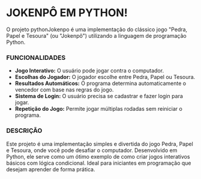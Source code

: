 # JOKENPÔ EM PYTHON!
O projeto pythonJokenpo é uma implementação do clássico jogo "Pedra, Papel e Tesoura" (ou "Jokenpô") utilizando a linguagem de programação Python.

### FUNCIONALIDADES
- **Jogo Interativo:** O usuário pode jogar contra o computador.  
- **Escolhas do Jogador:** O jogador escolhe entre Pedra, Papel ou Tesoura.  
- **Resultados Automáticos:** O programa determina automaticamente o vencedor com base nas regras do jogo.  
- **Sistema de Login:** O usuário precisa se cadastrar e fazer login para jogar.  
- **Repetição do Jogo:** Permite jogar múltiplas rodadas sem reiniciar o programa.  

### DESCRIÇÃO 
Este projeto é uma implementação simples e divertida do jogo Pedra, Papel e Tesoura, onde você pode desafiar o computador. Desenvolvido em Python, ele serve como um ótimo exemplo de como criar jogos interativos básicos com lógica condicional. Ideal para iniciantes em programação que desejam aprender de forma prática.